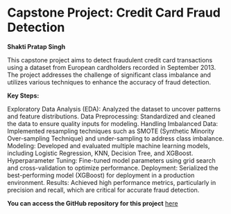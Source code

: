 # Capstone Project: Credit Card Fraud Detection

**Shakti Pratap Singh**

This capstone project aims to detect fraudulent credit card transactions using a dataset from European cardholders recorded in September 2013. The project addresses the challenge of significant class imbalance and utilizes various techniques to enhance the accuracy of fraud detection.

**Key Steps:**

Exploratory Data Analysis (EDA): Analyzed the dataset to uncover patterns and feature distributions.
Data Preprocessing: Standardized and cleaned the data to ensure quality inputs for modeling.
Handling Imbalanced Data: Implemented resampling techniques such as SMOTE (Synthetic Minority Over-sampling Technique) and under-sampling to address class imbalance.
Modeling: Developed and evaluated multiple machine learning models, including Logistic Regression, KNN, Decision Tree, and XGBoost.
Hyperparameter Tuning: Fine-tuned model parameters using grid search and cross-validation to optimize performance.
Deployment: Serialized the best-performing model (XGBoost) for deployment in a production environment.
Results: Achieved high performance metrics, particularly in precision and recall, which are critical for accurate fraud detection.

**You can access the GitHub repository for this project** [here]()
